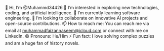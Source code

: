 👋 Hi, I’m @Muhammd34426
👀 I’m interested in exploring new technologies, coding, and artificial intelligence.
🌱 I’m currently learning software engineering.
💞️ I’m looking to collaborate on innovative AI projects and open-source contributions.
📫 How to reach me: You can reach me via email at muhammadfaizannaseem@icloud.com or connect with me on LinkedIn.
😄 Pronouns: He/Him
⚡ Fun fact: I love solving complex puzzles and am a huge fan of history novels.

<!---
Muhammd34426/Muhammd34426 is a ✨ special ✨ repository because its `README.md` (this file) appears on your GitHub profile.
You can click the Preview link to take a look at your changes.
--->
